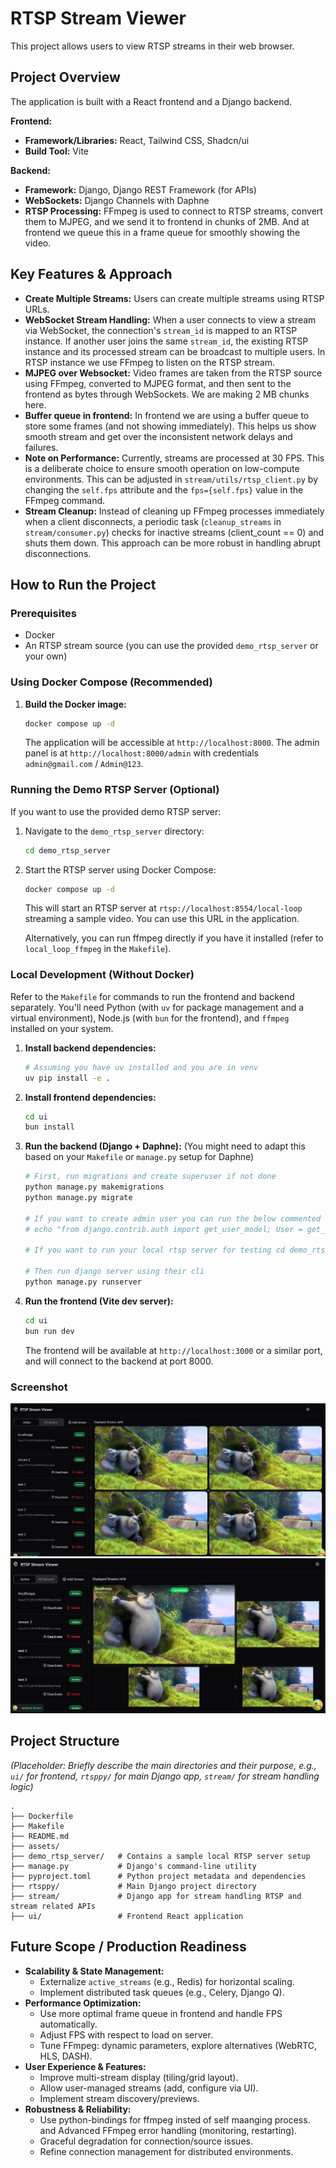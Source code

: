 # RTSP Stream Viewer

This project allows users to view RTSP streams in their web browser.

## Project Overview

The application is built with a React frontend and a Django backend.

**Frontend:**
*   **Framework/Libraries:** React, Tailwind CSS, Shadcn/ui
*   **Build Tool:** Vite

**Backend:**
*   **Framework:** Django, Django REST Framework (for APIs)
*   **WebSockets:** Django Channels with Daphne
*   **RTSP Processing:** FFmpeg is used to connect to RTSP streams, convert them to MJPEG, and we send it to frontend in chunks of 2MB. And at frontend we queue this in a frame queue for smoothly showing the video.

## Key Features & Approach
*   **Create Multiple Streams:** Users can create multiple streams using RTSP URLs.
*   **WebSocket Stream Handling:** When a user connects to view a stream via WebSocket, the connection's `stream_id` is mapped to an RTSP instance. If another user joins the same `stream_id`, the existing RTSP instance and its processed stream can be broadcast to multiple users. In RTSP instance we use FFmpeg to listen on the RTSP stream.
*   **MJPEG over Websocket:** Video frames are taken from the RTSP source using FFmpeg, converted to MJPEG format, and then sent to the frontend as bytes through WebSockets. We are making 2 MB chunks here.
*   **Buffer queue in frontend:** In frontend we are using a buffer queue to store some frames (and not showing immediately). This helps us show smooth stream and get over the inconsistent network delays and failures.
*   **Note on Performance:** Currently, streams are processed at 30 FPS. This is a deliberate choice to ensure smooth operation on low-compute environments. This can be adjusted in `stream/utils/rtsp_client.py` by changing the `self.fps` attribute and the `fps={self.fps}` value in the FFmpeg command.
*   **Stream Cleanup:** Instead of cleaning up FFmpeg processes immediately when a client disconnects, a periodic task (`cleanup_streams` in `stream/consumer.py`) checks for inactive streams (client_count == 0) and shuts them down. This approach can be more robust in handling abrupt disconnections.


## How to Run the Project

### Prerequisites
*   Docker
*   An RTSP stream source (you can use the provided `demo_rtsp_server` or your own)

### Using Docker Compose (Recommended)

1.  **Build the Docker image:**
    ```bash
    docker compose up -d
    ```

    The application will be accessible at `http://localhost:8000`.
    The admin panel is at `http://localhost:8000/admin` with credentials `admin@gmail.com` / `Admin@123`.

### Running the Demo RTSP Server (Optional)



If you want to use the provided demo RTSP server:

1.  Navigate to the `demo_rtsp_server` directory:
    ```bash
    cd demo_rtsp_server
    ```
2.  Start the RTSP server using Docker Compose:
    ```bash
    docker compose up -d
    ```
    This will start an RTSP server at `rtsp://localhost:8554/local-loop` streaming a sample video. You can use this URL in the application.

    Alternatively, you can run ffmpeg directly if you have it installed (refer to `local_loop_ffmpeg` in the `Makefile`).

### Local Development (Without Docker)

Refer to the `Makefile` for commands to run the frontend and backend separately. You'll need Python (with `uv` for package management and a virtual environment), Node.js (with `bun` for the frontend), and `ffmpeg` installed on your system.

1.  **Install backend dependencies:**
    ```bash
    # Assuming you have uv installed and you are in venv
    uv pip install -e .
    ```
2.  **Install frontend dependencies:**
    ```bash
    cd ui
    bun install
    ```
3.  **Run the backend (Django + Daphne):**
    (You might need to adapt this based on your `Makefile` or `manage.py` setup for Daphne)
    ```bash
    # First, run migrations and create superuser if not done
    python manage.py makemigrations
    python manage.py migrate
    
    # If you want to create admin user you can run the below commented script
    # echo "from django.contrib.auth import get_user_model; User = get_user_model(); User.objects.create_superuser('admin', 'admin@gmail.com', 'Admin@123')" | python manage.py shell

    # If you want to run your local rtsp server for testing cd demo_rtsp_server && docker compose up -d && ffmpeg -re -stream_loop -1 -i <your_file_path_to_video> -c copy -f rtsp rtsp://localhost:8554/local-loop

    # Then run django server using their cli
    python manage.py runserver
    ```
4.  **Run the frontend (Vite dev server):**
    ```bash
    cd ui
    bun run dev
    ```
    The frontend will be available at `http://localhost:3000` or a similar port, and will connect to the backend at port 8000.


### Screenshot
![Stream View](./assets/rtsp_ss1.png)
![Stream View](./assets/rtsp_ss2.png)

## Project Structure

*(Placeholder: Briefly describe the main directories and their purpose, e.g., `ui/` for frontend, `rtsppy/` for main Django app, `stream/` for stream handling logic)*

```
.
├── Dockerfile
├── Makefile
├── README.md
├── assets/             
├── demo_rtsp_server/   # Contains a sample local RTSP server setup
├── manage.py           # Django's command-line utility
├── pyproject.toml      # Python project metadata and dependencies
├── rtsppy/             # Main Django project directory
├── stream/             # Django app for stream handling RTSP and stream related APIs
├── ui/                 # Frontend React application

```

## Future Scope / Production Readiness

*   **Scalability & State Management:**
    *   Externalize `active_streams` (e.g., Redis) for horizontal scaling.
    *   Implement distributed task queues (e.g., Celery, Django Q).
*   **Performance Optimization:**
    *   Use more optimal frame queue in frontend and handle FPS automatically.
    *   Adjust FPS with respect to load on server.
    *   Tune FFmpeg: dynamic parameters, explore alternatives (WebRTC, HLS, DASH).
*   **User Experience & Features:**
    *   Improve multi-stream display (tiling/grid layout).
    *   Allow user-managed streams (add, configure via UI).
    *   Implement stream discovery/previews.
*   **Robustness & Reliability:**
    *   Use python-bindings for ffmpeg insted of self maanging process. and Advanced FFmpeg error handling (monitoring, restarting).
    *   Graceful degradation for connection/source issues.
    *   Refine connection management for distributed environments.
